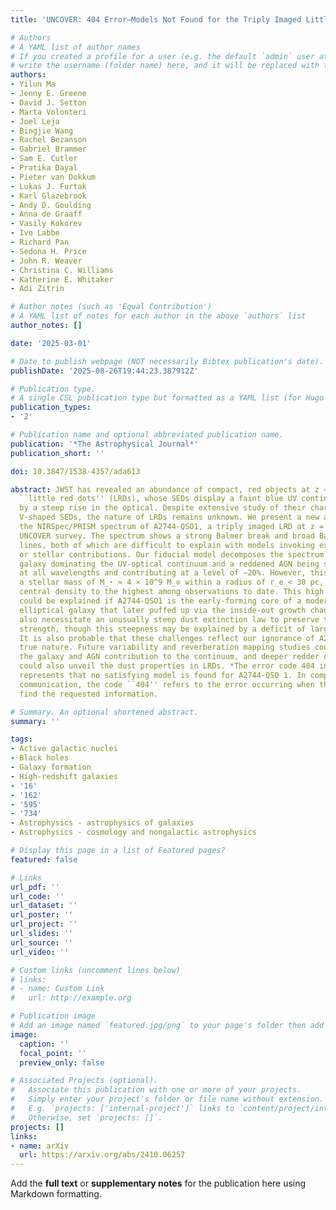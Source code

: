 ```yaml
---
title: 'UNCOVER: 404 Error—Models Not Found for the Triply Imaged Little Red Dot A2744-QSO1'

# Authors
# A YAML list of author names
# If you created a profile for a user (e.g. the default `admin` user at `content/authors/admin/`), 
# write the username (folder name) here, and it will be replaced with their full name and linked to their profile.
authors:
- Yilun Ma
- Jenny E. Greene
- David J. Setton
- Marta Volonteri
- Joel Leja
- Bingjie Wang
- Rachel Bezanson
- Gabriel Brammer
- Sam E. Cutler
- Pratika Dayal
- Pieter van Dokkum
- Lukas J. Furtak
- Karl Glazebrook
- Andy D. Goulding
- Anna de Graaff
- Vasily Kokorev
- Ivo Labbe
- Richard Pan
- Sedona H. Price
- John R. Weaver
- Christina C. Williams
- Katherine E. Whitaker
- Adi Zitrin

# Author notes (such as 'Equal Contribution')
# A YAML list of notes for each author in the above `authors` list
author_notes: []

date: '2025-03-01'

# Date to publish webpage (NOT necessarily Bibtex publication's date).
publishDate: '2025-08-26T19:44:23.387912Z'

# Publication type.
# A single CSL publication type but formatted as a YAML list (for Hugo requirements).
publication_types:
- '2'

# Publication name and optional abbreviated publication name.
publication: '*The Astrophysical Journal*'
publication_short: ''

doi: 10.3847/1538-4357/ada613

abstract: JWST has revealed an abundance of compact, red objects at z ≈ 5–8 dubbed
  ``little red dots'' (LRDs), whose SEDs display a faint blue UV continuum followed
  by a steep rise in the optical. Despite extensive study of their characteristic
  V-shaped SEDs, the nature of LRDs remains unknown. We present a new analysis of
  the NIRSpec/PRISM spectrum of A2744-QSO1, a triply imaged LRD at z = 7.04 from the
  UNCOVER survey. The spectrum shows a strong Balmer break and broad Balmer emission
  lines, both of which are difficult to explain with models invoking exclusively AGN
  or stellar contributions. Our fiducial model decomposes the spectrum into a post-starburst
  galaxy dominating the UV-optical continuum and a reddened AGN being subdominant
  at all wavelengths and contributing at a level of ∼20%. However, this model infers
  a stellar mass of M_⋆ ≈ 4 × 10^9 M_⊙ within a radius of r_e < 30 pc, driving its
  central density to the highest among observations to date. This high central density
  could be explained if A2744-QSO1 is the early-forming core of a modern-day massive
  elliptical galaxy that later puffed up via the inside-out growth channel. The models
  also necessitate an unusually steep dust extinction law to preserve the strong break
  strength, though this steepness may be explained by a deficit of large dust grains.
  It is also probable that these challenges reflect our ignorance of A2744-QSO1's
  true nature. Future variability and reverberation mapping studies could help disentangle
  the galaxy and AGN contribution to the continuum, and deeper redder observations
  could also unveil the dust properties in LRDs. *The error code 404 in the title
  represents that no satisfying model is found for A2744-QSO 1. In computer network
  communication, the code ``404'' refers to the error occurring when the server cannot
  find the requested information.

# Summary. An optional shortened abstract.
summary: ''

tags:
- Active galactic nuclei
- Black holes
- Galaxy formation
- High-redshift galaxies
- '16'
- '162'
- '595'
- '734'
- Astrophysics - astrophysics of galaxies
- Astrophysics - cosmology and nongalactic astrophysics

# Display this page in a list of Featured pages?
featured: false

# Links
url_pdf: ''
url_code: ''
url_dataset: ''
url_poster: ''
url_project: ''
url_slides: ''
url_source: ''
url_video: ''

# Custom links (uncomment lines below)
# links:
# - name: Custom Link
#   url: http://example.org

# Publication image
# Add an image named `featured.jpg/png` to your page's folder then add a caption below.
image:
  caption: ''
  focal_point: ''
  preview_only: false

# Associated Projects (optional).
#   Associate this publication with one or more of your projects.
#   Simply enter your project's folder or file name without extension.
#   E.g. `projects: ['internal-project']` links to `content/project/internal-project/index.md`.
#   Otherwise, set `projects: []`.
projects: []
links:
- name: arXiv
  url: https://arxiv.org/abs/2410.06257
---
```


Add the **full text** or **supplementary notes** for the publication here using Markdown formatting.
